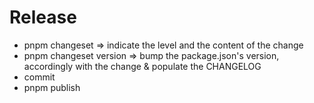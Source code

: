 # Release

- pnpm changeset => indicate the level and the content of the change
- pnpm changeset version => bump the package.json's version, accordingly with the change & populate the CHANGELOG
- commit
- pnpm publish